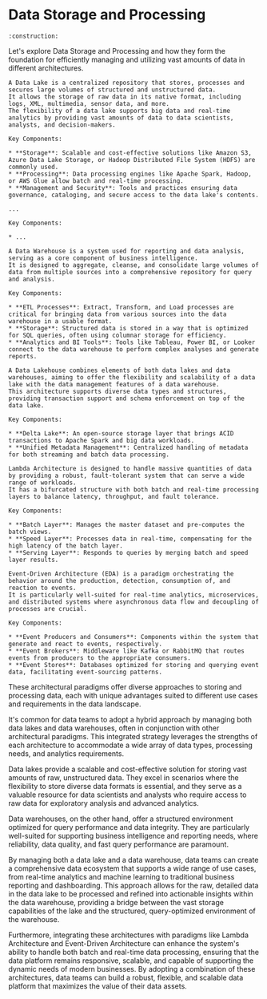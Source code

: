 # Data Storage and Processing

```admonish warning title="Page under construction"
:construction:
```

Let's explore Data Storage and Processing and how they form the foundation for efficiently managing and utilizing vast amounts of data in different architectures.

```admonish tldr title="Data Lake Architecture"
A Data Lake is a centralized repository that stores, processes and secures large volumes of structured and unstructured data.
It allows the storage of raw data in its native format, including logs, XML, multimedia, sensor data, and more.
The flexibility of a data lake supports big data and real-time analytics by providing vast amounts of data to data scientists, analysts, and decision-makers.

Key Components:

* **Storage**: Scalable and cost-effective solutions like Amazon S3, Azure Data Lake Storage, or Hadoop Distributed File System (HDFS) are commonly used.
* **Processing**: Data processing engines like Apache Spark, Hadoop, or AWS Glue allow batch and real-time processing.
* **Management and Security**: Tools and practices ensuring data governance, cataloging, and secure access to the data lake's contents.
```

```admonish tldr title="Transactional Data Lake Architecture"
...

Key Components:

* ...
```

```admonish tldr title="Data Warehouse Architecture"
A Data Warehouse is a system used for reporting and data analysis, serving as a core component of business intelligence.
It is designed to aggregate, cleanse, and consolidate large volumes of data from multiple sources into a comprehensive repository for query and analysis.

Key Components:

* **ETL Processes**: Extract, Transform, and Load processes are critical for bringing data from various sources into the data warehouse in a usable format.
* **Storage**: Structured data is stored in a way that is optimized for SQL queries, often using columnar storage for efficiency.
* **Analytics and BI Tools**: Tools like Tableau, Power BI, or Looker connect to the data warehouse to perform complex analyses and generate reports.
```

```admonish tldr title="Data Lakehouse Architecture"
A Data Lakehouse combines elements of both data lakes and data warehouses, aiming to offer the flexibility and scalability of a data lake with the data management features of a data warehouse.
This architecture supports diverse data types and structures, providing transaction support and schema enforcement on top of the data lake.

Key Components:

* **Delta Lake**: An open-source storage layer that brings ACID transactions to Apache Spark and big data workloads.
* **Unified Metadata Management**: Centralized handling of metadata for both streaming and batch data processing.
```

```admonish tldr title="Lambda Architecture"
Lambda Architecture is designed to handle massive quantities of data by providing a robust, fault-tolerant system that can serve a wide range of workloads.
It has a bifurcated structure with both batch and real-time processing layers to balance latency, throughput, and fault tolerance.

Key Components:

* **Batch Layer**: Manages the master dataset and pre-computes the batch views.
* **Speed Layer**: Processes data in real-time, compensating for the high latency of the batch layer.
* **Serving Layer**: Responds to queries by merging batch and speed layer results.
```

```admonish tldr title="Event-Driven Architecture (EDA)"
Event-Driven Architecture (EDA) is a paradigm orchestrating the behavior around the production, detection, consumption of, and reaction to events.
It is particularly well-suited for real-time analytics, microservices, and distributed systems where asynchronous data flow and decoupling of processes are crucial.

Key Components:

* **Event Producers and Consumers**: Components within the system that generate and react to events, respectively.
* **Event Brokers**: Middleware like Kafka or RabbitMQ that routes events from producers to the appropriate consumers.
* **Event Stores**: Databases optimized for storing and querying event data, facilitating event-sourcing patterns.
```

These architectural paradigms offer diverse approaches to storing and processing data, each with unique advantages suited to different use cases and requirements in the data landscape.

It's common for data teams to adopt a hybrid approach by managing both data lakes and data warehouses, often in conjunction with other architectural paradigms.
This integrated strategy leverages the strengths of each architecture to accommodate a wide array of data types, processing needs, and analytics requirements.

Data lakes provide a scalable and cost-effective solution for storing vast amounts of raw, unstructured data.
They excel in scenarios where the flexibility to store diverse data formats is essential, and they serve as a valuable resource for data scientists and analysts who require access to raw data for exploratory analysis and advanced analytics.

Data warehouses, on the other hand, offer a structured environment optimized for query performance and data integrity.
They are particularly well-suited for supporting business intelligence and reporting needs, where reliability, data quality, and fast query performance are paramount.

By managing both a data lake and a data warehouse, data teams can create a comprehensive data ecosystem that supports a wide range of use cases, from real-time analytics and machine learning to traditional business reporting and dashboarding.
This approach allows for the raw, detailed data in the data lake to be processed and refined into actionable insights within the data warehouse, providing a bridge between the vast storage capabilities of the lake and the structured, query-optimized environment of the warehouse.

Furthermore, integrating these architectures with paradigms like Lambda Architecture and Event-Driven Architecture can enhance the system's ability to handle both batch and real-time data processing, ensuring that the data platform remains responsive, scalable, and capable of supporting the dynamic needs of modern businesses.
By adopting a combination of these architectures, data teams can build a robust, flexible, and scalable data platform that maximizes the value of their data assets.

